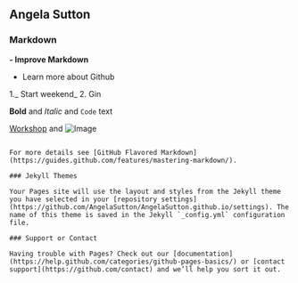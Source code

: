 ## Angela Sutton



### Markdown


**- Improve Markdown**
- Learn more about Github

1._ Start weekend_
2. Gin

**Bold** and _Italic_ and `Code` text

[Workshop](https://github.com/HeardLibrary/workshop) and ![Image](src)
```

For more details see [GitHub Flavored Markdown](https://guides.github.com/features/mastering-markdown/).

### Jekyll Themes

Your Pages site will use the layout and styles from the Jekyll theme you have selected in your [repository settings](https://github.com/AngelaSutton/AngelaSutton.github.io/settings). The name of this theme is saved in the Jekyll `_config.yml` configuration file.

### Support or Contact

Having trouble with Pages? Check out our [documentation](https://help.github.com/categories/github-pages-basics/) or [contact support](https://github.com/contact) and we’ll help you sort it out.
